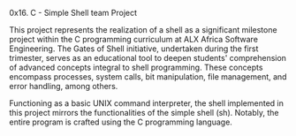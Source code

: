 0x16. C - Simple Shell team Project

This project represents the realization of a shell as a significant milestone project within the C programming curriculum at ALX Africa Software Engineering. The Gates of Shell initiative, undertaken during the first trimester, serves as an educational tool to deepen students' comprehension of advanced concepts integral to shell programming. These concepts encompass processes, system calls, bit manipulation, file management, and error handling, among others.

Functioning as a basic UNIX command interpreter, the shell implemented in this project mirrors the functionalities of the simple shell (sh). Notably, the entire program is crafted using the C programming language.
